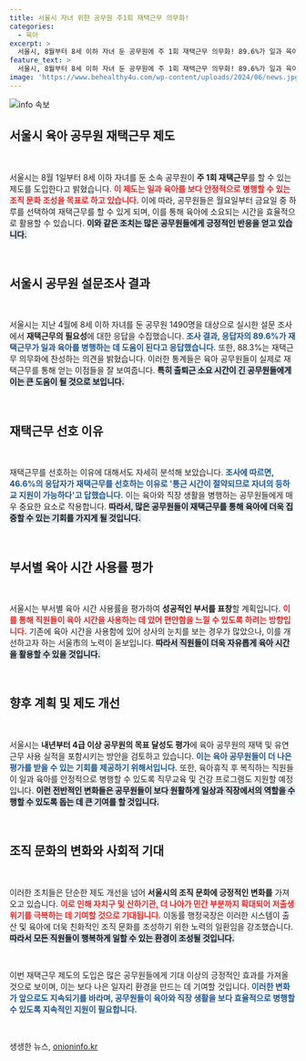 ```yaml
---
title: 서울시 자녀 위한 공무원 주1회 재택근무 의무화!
categories:
  - 육아
excerpt: >
  서울시, 8월부터 8세 이하 자녀 둔 공무원에 주 1회 재택근무 의무화! 89.6%가 일과 육아 병행에 긍정적 반응, 서울시는 친화적인 조직문화 조성을 통해 저출생 위기를 극복하고자 합니다. 클릭하여 자세한 내용을 확인하세요!
feature_text: >
  서울시, 8월부터 8세 이하 자녀 둔 공무원에 주 1회 재택근무 의무화! 89.6%가 일과 육아 병행에 긍정적 반응, 서울시는 친화적인 조직문화 조성을 통해 저출생 위기를 극복하고자 합니다. 클릭하여 자세한 내용을 확인하세요!
image: 'https://www.behealthy4u.com/wp-content/uploads/2024/06/news.jpg'
---
```


<p><img src="https://www.behealthy4u.com/wp-content/uploads/2024/06/news.jpg" alt="info 속보" /></p>

<h2 data-ke-size="size26">서울시 육아 공무원 재택근무 제도</h2>

<p data-ke-size="size16">&nbsp;</p>

<p>서울시는 8월 1일부터 8세 이하 자녀를 둔 소속 공무원이 <strong>주 1회 재택근무</strong>를 할 수 있는 제도를 도입한다고 밝혔습니다. <b><span style="color: #ee2323;">이 제도는 일과 육아를 보다 안정적으로 병행할 수 있는 조직 문화 조성을 목표로 하고 있습니다.</span></b> 이에 따라, 공무원들은 월요일부터 금요일 중 하루를 선택하여 재택근무를 할 수 있게 되며, 이를 통해 육아에 소요되는 시간을 효율적으로 활용할 수 있습니다. <b><span style="background-color: #21538527;">이와 같은 조치는 많은 공무원들에게 긍정적인 반응을 얻고 있습니다.</span></b>  </p>

<p data-ke-size="size16">&nbsp;</p>

<h2 data-ke-size="size26">서울시 공무원 설문조사 결과</h2>

<p data-ke-size="size16">&nbsp;</p>

<p>서울시는 지난 4월에 8세 이하 자녀를 둔 공무원 1490명을 대상으로 실시한 설문 조사에서 <strong>재택근무의 필요성</strong>에 대한 응답을 수집했습니다. <b><span style="color: #1a5490;">조사 결과, 응답자의 89.6%가 재택근무가 일과 육아를 병행하는 데 도움이 된다고 응답했습니다.</span></b> 또한, 88.3%는 재택근무 의무화에 찬성하는 의견을 밝혔습니다. 이러한 통계들은 육아 공무원들이 실제로 재택근무를 통해 얻는 이점들을 잘 보여줍니다. <b><span style="background-color: #21538527;">특히 출퇴근 소요 시간이 긴 공무원들에게 이는 큰 도움이 될 것으로 보입니다.</span></b></p>

<p data-ke-size="size16">&nbsp;</p>

<h2 data-ke-size="size26">재택근무 선호 이유</h2>

<p data-ke-size="size16">&nbsp;</p>

<p>재택근무를 선호하는 이유에 대해서도 자세히 분석해 보았습니다. <b><span style="color: #1a5490;">조사에 따르면, 46.6%의 응답자가 재택근무를 선호하는 이유로 '통근 시간이 절약되므로 자녀의 등하교 지원이 가능하다'고 답했습니다.</span></b> 이는 육아와 직장 생활을 병행하는 공무원들에게 매우 중요한 요소로 작용합니다. <b><span style="background-color: #21538527;">따라서, 많은 공무원들이 재택근무를 통해 육아에 더욱 집중할 수 있는 기회를 가지게 될 것입니다.</span></b></p>

<p data-ke-size="size16">&nbsp;</p>

<h2 data-ke-size="size26">부서별 육아 시간 사용률 평가</h2>

<p data-ke-size="size16">&nbsp;</p>

<p>서울시는 부서별 육아 시간 사용률을 평가하여 <strong>성공적인 부서를 표창</strong>할 계획입니다. <b><span style="color: #ee2323;">이를 통해 직원들이 육아 시간을 사용하는 데 있어 편안함을 느낄 수 있도록 하려는 방향입니다.</span></b> 기존에 육아 시간을 사용함에 있어 상사의 눈치를 보는 경우가 많았으나, 이를 개선하고자 하는 서울市의 노력이 돋보입니다. <b><span style="background-color: #21538527;">따라서 직원들이 더욱 자유롭게 육아 시간을 활용할 수 있을 것입니다.</span></b></p>

<p data-ke-size="size16">&nbsp;</p>

<h2 data-ke-size="size26">향후 계획 및 제도 개선</h2>

<p data-ke-size="size16">&nbsp;</p>

<p>서울시는 <strong>내년부터 4급 이상 공무원의 목표 달성도 평가</strong>에 육아 공무원의 재택 및 유연 근무 사용 실적을 포함시키는 방안을 검토하고 있습니다. <b><span style="color: #1a5490;">이는 육아 공무원들이 더 나은 평가를 받을 수 있는 기회를 제공하기 위해서입니다.</span></b> 또한, 육아휴직 후 복직하는 직원들이 일과 육아를 안정적으로 병행할 수 있도록 직무교육 및 건강 프로그램도 지원할 예정입니다. <b><span style="background-color: #21538527;">이런 전반적인 변화들은 공무원들이 보다 원활하게 일상과 직장에서의 역할을 수행할 수 있도록 돕는 데 큰 기여를 할 것입니다.</span></b></p>

<p data-ke-size="size16">&nbsp;</p>

<h2 data-ke-size="size26">조직 문화의 변화와 사회적 기대</h2>

<p data-ke-size="size16">&nbsp;</p>

<p>이러한 조치들은 단순한 제도 개선을 넘어 <strong>서울시의 조직 문화에 긍정적인 변화를</strong> 가져오고 있습니다. <b><span style="color: #ee2323;">이로 인해 자치구 및 산하기관, 더 나아가 민간 부분까지 확대되어 저출생 위기를 극복하는 데 기여할 것으로 기대됩니다.</span></b> 이동률 행정국장은 이러한 시스템이 출산 및 육아에 더욱 친화적인 조직 문화를 조성하기 위한 노력의 일환임을 강조했습니다. <b><span style="background-color: #21538527;">따라서 모든 직원들이 행복하게 일할 수 있는 환경이 조성될 것입니다.</span></b></p>

<p data-ke-size="size16">&nbsp;</p>

<p>이번 재택근무 제도의 도입은 많은 공무원들에게 기대 이상의 긍정적인 효과를 가져올 것으로 보이며, 이는 보다 나은 일자리 환경을 만드는 데 기여할 것입니다. <b><span style="color: #1a5490;">이러한 변화가 앞으로도 지속되기를 바라며, 공무원들이 육아와 직장 생활을 보다 효율적으로 병행할 수 있도록 지속적인 지원이 필요합니다.</span></b></p>

<p data-ke-size="size16">&nbsp;</p>
생생한 뉴스, <a href="https://onioninfo.kr" rel="dofollow">onioninfo.kr</a>


